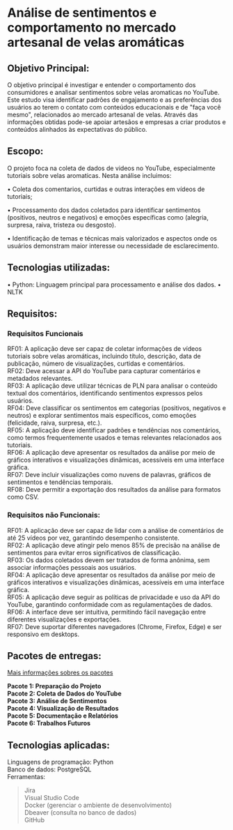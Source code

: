 # Análise de sentimentos e comportamento no mercado artesanal de velas aromáticas

## Objetivo Principal:

O objetivo principal é investigar e entender o comportamento dos consumidores e analisar sentimentos sobre velas aromaticas no YouTube. Este estudo visa identificar padrões de engajamento e as preferências dos usuários ao terem o contato com conteúdos educacionais e de "faça você mesmo", relacionados ao mercado artesanal de velas. Através das informações obtidas pode-se apoiar artesãos e empresas a criar produtos e conteúdos alinhados às expectativas do público.

## Escopo:

O projeto foca na coleta de dados de videos no YouTube, especialmente tutoriais sobre velas aromaticas. Nesta análise incluimos:

• Coleta dos comentarios, curtidas e outras interações em vídeos de tutoriais;

• Processamento dos dados coletados para identificar sentimentos (positivos, neutros e negativos) e emoções específicas como (alegria, surpresa, raiva, tristeza ou desgosto).

• Identificação de temas e técnicas mais valorizados e aspectos onde os usuários demonstram maior interesse ou necessidade de esclarecimento.

## Tecnologias utilizadas:

• Python: Linguagem principal para processamento e análise dos dados.
• NLTK

## Requisitos:

### Requisitos Funcionais

RF01: A aplicação deve ser capaz de coletar informações de vídeos tutoriais sobre velas aromáticas, incluindo título, descrição, data de publicação, número de visualizações, curtidas e comentários.  
RF02: Deve acessar a API do YouTube para capturar comentários e metadados relevantes.  
RF03: A aplicação deve utilizar técnicas de PLN para analisar o conteúdo textual dos comentários, identificando sentimentos expressos pelos usuários.  
RF04: Deve classificar os sentimentos em categorias (positivos, negativos e neutros) e explorar sentimentos mais específicos, como emoções (felicidade, raiva, surpresa, etc.).  
RF05: A aplicação deve identificar padrões e tendências nos comentários, como termos frequentemente usados e temas relevantes relacionados aos tutoriais.  
RF06: A aplicação deve apresentar os resultados da análise por meio de gráficos interativos e visualizações dinâmicas, acessíveis em uma interface gráfica.  
RF07: Deve incluir visualizações como nuvens de palavras, gráficos de sentimentos e tendências temporais.  
RF08: Deve permitir a exportação dos resultados da análise para formatos como CSV.  


### Requisitos não Funcionais:

RF01: A aplicação deve ser capaz de lidar com a análise de comentários de até 25 vídeos por vez, garantindo desempenho consistente.  
RF02: A aplicação deve atingir pelo menos 85% de precisão na análise de sentimentos para evitar erros significativos de classificação.  
RF03: Os dados coletados devem ser tratados de forma anônima, sem associar informações pessoais aos usuários.  
RF04: A aplicação deve apresentar os resultados da análise por meio de gráficos interativos e visualizações dinâmicas, acessíveis em uma interface gráfica.  
RF05: A aplicação deve seguir as políticas de privacidade e uso da API do YouTube, garantindo conformidade com as regulamentações de dados.  
RF06: A interface deve ser intuitiva, permitindo fácil navegação entre diferentes visualizações e exportações.  
RF07: Deve suportar diferentes navegadores (Chrome, Firefox, Edge) e ser responsivo em desktops.  

## Pacotes de entregas:

[Mais informações sobres os pacotes](PacotesEntrega.md)

**Pacote 1: Preparação do Projeto**  
**Pacote 2: Coleta de Dados do YouTube**   
**Pacote 3: Análise de Sentimentos**  
**Pacote 4: Visualização de Resultados**    
**Pacote 5: Documentação e Relatórios**       
**Pacote 6: Trabalhos Futuros**     


## Tecnologias aplicadas:

Linguagens de programação: Python  
Banco de dados: PostgreSQL  
Ferramentas:
> Jira  
> Visual Studio Code  
> Docker (gerenciar o ambiente de desenvolvimento)  
> Dbeaver (consulta no banco de dados)  
> GitHub   



